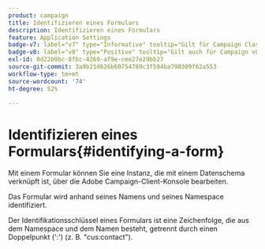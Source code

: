 ```yaml
---
product: campaign
title: Identifizieren eines Formulars
description: Identifizieren eines Formulars
feature: Application Settings
badge-v7: label="v7" type="Informative" tooltip="Gilt für Campaign Classic v7"
badge-v8: label="v8" type="Positive" tooltip="Gilt auch für Campaign v8"
exl-id: 0d22b0bc-8fbc-4269-af9e-cee27e29bb27
source-git-commit: 3a9b21d626b60754789c3f594ba798309f62a553
workflow-type: tm+mt
source-wordcount: '74'
ht-degree: 52%

---
```


# Identifizieren eines Formulars{#identifying-a-form}



Mit einem Formular können Sie eine Instanz, die mit einem Datenschema verknüpft ist, über die Adobe Campaign-Client-Konsole bearbeiten.

Das Formular wird anhand seines Namens und seines Namespace identifiziert.

Der Identifikationsschlüssel eines Formulars ist eine Zeichenfolge, die aus dem Namespace und dem Namen besteht, getrennt durch einen Doppelpunkt (&#39;:&#39;) (z. B. &quot;cus:contact&quot;).
